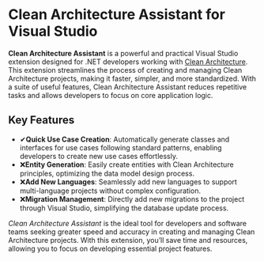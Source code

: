 # Clean Architecture Assistant for Visual Studio

**Clean Architecture Assistant** is a powerful and practical Visual Studio extension designed for .NET developers working with [Clean Architecture](https://github.com/samanazadi1996/Sam.CleanArchitecture). This extension streamlines the process of creating and managing Clean Architecture projects, making it faster, simpler, and more standardized. With a suite of useful features, Clean Architecture Assistant reduces repetitive tasks and allows developers to focus on core application logic.

## Key Features

- ✔**Quick Use Case Creation**: Automatically generate classes and interfaces for use cases following standard patterns, enabling developers to create new use cases effortlessly.
- ❌**Entity Generation**: Easily create entities with Clean Architecture principles, optimizing the data model design process.
- ❌**Add New Languages**: Seamlessly add new languages to support multi-language projects without complex configuration.
- ❌**Migration Management**: Directly add new migrations to the project through Visual Studio, simplifying the database update process.

*Clean Architecture Assistant* is the ideal tool for developers and software teams seeking greater speed and accuracy in creating and managing Clean Architecture projects. With this extension, you’ll save time and resources, allowing you to focus on developing essential project features.

